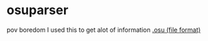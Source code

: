 # osuparser
pov boredom
I used this to get alot of information [.osu (file format)](https://osu.ppy.sh/wiki/en/Client/File_formats/Osu_%28file_format%29)
